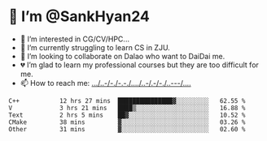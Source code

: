 # 👋 I’m @SankHyan24
- 👀 I’m interested in CG/CV/HPC...
- 🌱 I’m currently struggling to learn CS in ZJU.
- 💞️ I’m looking to collaborate on Dalao who want to DaiDai me.
- 💔 I’m glad to learn my professional courses but they are too difficult for me.
- 📫 How to reach me: [.../..-/-./-.-./..../..-/.-/-./..---/....](mailto:sunchuan24@gmail.com)

<!---
SankHyan24/SankHyan24 is a ✨ special ✨ repository because its `README.md` (this file) appears on your GitHub profile.
You can click the Preview link to take a look at your changes.
--->
<!--START_SECTION:waka-->

```text
C++           12 hrs 27 mins  ███████████████▓░░░░░░░░░   62.55 %
V             3 hrs 21 mins   ████▒░░░░░░░░░░░░░░░░░░░░   16.88 %
Text          2 hrs 5 mins    ██▓░░░░░░░░░░░░░░░░░░░░░░   10.52 %
CMake         38 mins         ▓░░░░░░░░░░░░░░░░░░░░░░░░   03.26 %
Other         31 mins         ▓░░░░░░░░░░░░░░░░░░░░░░░░   02.60 %
```

<!--END_SECTION:waka-->
